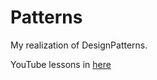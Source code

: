# Patterns
My realization of DesignPatterns. 

YouTube lessons in [here](https://www.youtube.com/playlist?list=PLtjuvkyFrt5Wjd-973N117XS7xuuoD6XM)
